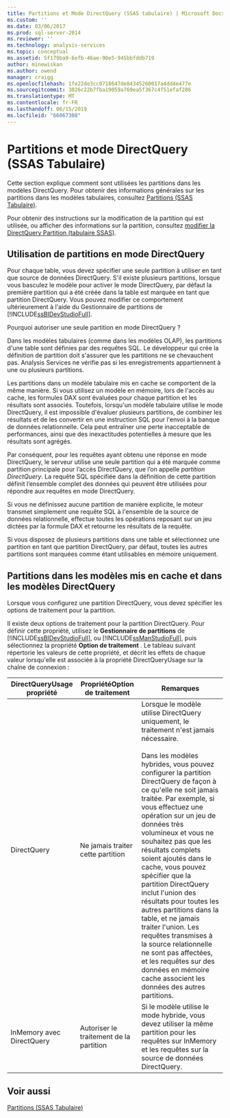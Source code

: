 ```yaml
---
title: Partitions et Mode DirectQuery (SSAS tabulaire) | Microsoft Docs
ms.custom: ''
ms.date: 03/06/2017
ms.prod: sql-server-2014
ms.reviewer: ''
ms.technology: analysis-services
ms.topic: conceptual
ms.assetid: 5f179ba9-6efb-46ae-90e5-945bbfddb719
author: minewiskan
ms.author: owend
manager: craigg
ms.openlocfilehash: 1fe22de3cc0718647de84345260017a4dd4e477e
ms.sourcegitcommit: 3026c22b7fba19059a769ea5f367c4f51efaf286
ms.translationtype: MT
ms.contentlocale: fr-FR
ms.lasthandoff: 06/15/2019
ms.locfileid: "66067308"
---
```

# <a name="partitions-and-directquery-mode-ssas-tabular"></a>Partitions et mode DirectQuery (SSAS Tabulaire)
  Cette section explique comment sont utilisées les partitions dans les modèles DirectQuery. Pour obtenir des informations générales sur les partitions dans les modèles tabulaires, consultez [Partitions &#40;SSAS Tabulaire&#41;](partitions-ssas-tabular.md).  
  
 Pour obtenir des instructions sur la modification de la partition qui est utilisée, ou afficher des informations sur la partition, consultez [modifier la DirectQuery Partition &#40;tabulaire SSAS&#41;](../change-the-directquery-partition-ssas-tabular.md).  
  
## <a name="using-partitions-in-directquery-mode"></a>Utilisation de partitions en mode DirectQuery  
 Pour chaque table, vous devez spécifier une seule partition à utiliser en tant que source de données DirectQuery.  S'il existe plusieurs partitions, lorsque vous basculez le modèle pour activer le mode DirectQuery, par défaut la première partition qui a été créée dans la table est marquée en tant que partition DirectQuery. Vous pouvez modifier ce comportement ultérieurement à l'aide du Gestionnaire de partitions de [!INCLUDE[ssBIDevStudioFull](../../includes/ssbidevstudiofull-md.md)].  
  
 Pourquoi autoriser une seule partition en mode DirectQuery ?  
  
 Dans les modèles tabulaires (comme dans les modèles OLAP), les partitions d'une table sont définies par des requêtes SQL. Le développeur qui crée la définition de partition doit s'assurer que les partitions ne se chevauchent pas. Analysis Services ne vérifie pas si les enregistrements appartiennent à une ou plusieurs partitions.  
  
 Les partitions dans un modèle tabulaire mis en cache se comportent de la même manière. Si vous utilisez un modèle en mémoire, lors de l'accès au cache, les formules DAX sont évaluées pour chaque partition et les résultats sont associés. Toutefois, lorsqu'un modèle tabulaire utilise le mode DirectQuery, il est impossible d'évaluer plusieurs partitions, de combiner les résultats et de les convertir en une instruction SQL pour l'envoi à la banque de données relationnelle. Cela peut entraîner une perte inacceptable de performances, ainsi que des inexactitudes potentielles à mesure que les résultats sont agrégés.  
  
 Par conséquent, pour les requêtes ayant obtenu une réponse en mode DirectQuery, le serveur utilise une seule partition qui a été marquée comme partition principale pour l’accès DirectQuery, que l’on appelle *partition DirectQuery*.  La requête SQL spécifiée dans la définition de cette partition définit l’ensemble complet des données qui peuvent être utilisées pour répondre aux requêtes en mode DirectQuery.  
  
 Si vous ne définissez aucune partition de manière explicite, le moteur transmet simplement une requête SQL à l'ensemble de la source de données relationnelle, effectue toutes les opérations reposant sur un jeu dictées par la formule DAX et retourne les résultats de la requête.  
  
 Si vous disposez de plusieurs partitions dans une table et sélectionnez une partition en tant que partition DirectQuery, par défaut, toutes les autres partitions sont marquées comme étant utilisables en mémoire uniquement.  
  
## <a name="partitions-in-cached-models-and-in-directquery-models"></a>Partitions dans les modèles mis en cache et dans les modèles DirectQuery  
 Lorsque vous configurez une partition DirectQuery, vous devez spécifier les options de traitement pour la partition.  
  
 Il existe deux options de traitement pour la partition DirectQuery. Pour définir cette propriété, utilisez le **Gestionnaire de partitions** de [!INCLUDE[ssBIDevStudioFull](../../includes/ssbidevstudiofull-md.md)], ou [!INCLUDE[ssManStudioFull](../../includes/ssmanstudiofull-md.md)], puis sélectionnez la propriété **Option de traitement** . Le tableau suivant répertorie les valeurs de cette propriété, et décrit les effets de chaque valeur lorsqu'elle est associée à la propriété DirectQueryUsage sur la chaîne de connexion :  
  
|**DirectQueryUsage** propriété|Propriété**Option de traitement**|Remarques|  
|-----------------------------------|------------------------------------|-----------|  
|DirectQuery|Ne jamais traiter cette partition|Lorsque le modèle utilise DirectQuery uniquement, le traitement n'est jamais nécessaire.<br /><br /> Dans les modèles hybrides, vous pouvez configurer la partition DirectQuery de façon à ce qu'elle ne soit jamais traitée. Par exemple, si vous effectuez une opération sur un jeu de données très volumineux et vous ne souhaitez pas que les résultats complets soient ajoutés dans le cache, vous pouvez spécifier que la partition DirectQuery inclut l'union des résultats pour toutes les autres partitions dans la table, et ne jamais traiter l'union. Les requêtes transmises à la source relationnelle ne sont pas affectées, et les requêtes sur des données en mémoire cache associent les données des autres partitions.|  
|InMemory avec DirectQuery|Autoriser le traitement de la partition|Si le modèle utilise le mode hybride, vous devez utiliser la même partition pour les requêtes sur InMemory et les requêtes sur la source de données DirectQuery.|  
  
## <a name="see-also"></a>Voir aussi  
 [Partitions &#40;SSAS Tabulaire&#41;](partitions-ssas-tabular.md)  
  
  

